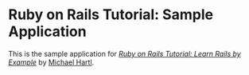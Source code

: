 # Ruby on Rails Tutorial: Sample Application

This is the sample application for [*Ruby on Rails Tutorial: Learn Rails by Example*](http://railstutorial.org) by [Michael Hartl](http://michaelhartl.com).